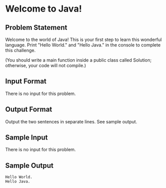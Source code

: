 # Welcome to Java!

## Problem Statement

Welcome to the world of Java! This is your first step to learn this wonderful language. Print "Hello World." and "Hello Java." in the console to complete this challenge.

(You should write a main function inside a public class called Solution; otherwise, your code will not compile.)

## Input Format

There is no input for this problem.

## Output Format

Output the two sentences in separate lines. See sample output.

## Sample Input

There is no input for this problem.

## Sample Output
```
Hello World.
Hello Java.
```
